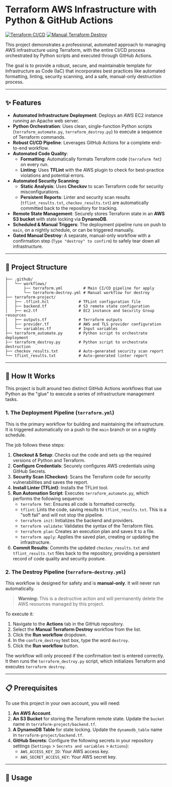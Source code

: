 # Terraform AWS Infrastructure with Python & GitHub Actions

[![Terraform CI/CD](https://github.com/souvroy20/python-devops/actions/workflows/terraform.yml/badge.svg)](https://github.com/souvroy20/python-devops/actions/workflows/terraform.yml)
[![Manual Terraform Destroy](https://github.com/souvroy20/python-devops/actions/workflows/terraform-destroy.yml/badge.svg)](https://github.com/souvroy20/python-devops/actions/workflows/terraform-destroy.yml)

This project demonstrates a professional, automated approach to managing AWS infrastructure using Terraform, with the entire CI/CD process orchestrated by Python scripts and executed through GitHub Actions.

The goal is to provide a robust, secure, and maintainable template for Infrastructure as Code (IaC) that incorporates best practices like automated formatting, linting, security scanning, and a safe, manual-only destruction process.

---

## ✨ Features

- **Automated Infrastructure Deployment**: Deploys an AWS EC2 instance running an Apache web server.
- **Python Orchestration**: Uses clean, single-function Python scripts (`terraform_automate.py`, `terraform_destroy.py`) to execute a sequence of Terraform commands.
- **Robust CI/CD Pipeline**: Leverages GitHub Actions for a complete end-to-end workflow.
- **Automated Code Quality**:
  - **Formatting**: Automatically formats Terraform code (`terraform fmt`) on every run.
  - **Linting**: Uses **TFLint** with the AWS plugin to check for best-practice violations and potential errors.
- **Automated Security Scanning**:
  - **Static Analysis**: Uses **Checkov** to scan Terraform code for security misconfigurations.
  - **Persistent Reports**: Linter and security scan results (`tflint_results.txt`, `checkov_results.txt`) are automatically committed back to the repository for tracking.
- **Remote State Management**: Securely stores Terraform state in an **AWS S3 bucket** with state locking via **DynamoDB**.
- **Scheduled & Manual Triggers**: The deployment pipeline runs on push to `main`, on a nightly schedule, or can be triggered manually.
- **Gated Manual Destroy**: A separate, manual-only workflow with a confirmation step (`Type "destroy" to confirm`) to safely tear down all infrastructure.

---

## 📂 Project Structure

```
├── .github/
│   └── workflows/
│       ├── terraform.yml         # Main CI/CD pipeline for apply
│       └── terraform-destroy.yml # Manual workflow for destroy
├── terraform-project/
│   ├── .tflint.hcl             # TFLint configuration file
│   ├── backend.tf              # S3 remote state configuration
│   ├── ec2.tf                  # EC2 instance and Security Group resources
│   ├── outputs.tf              # Terraform outputs
│   ├── provider.tf             # AWS and TLS provider configuration
│   └── variables.tf            # Input variables
├── terraform_automate.py       # Python script to orchestrate deployment
├── terraform_destroy.py        # Python script to orchestrate destruction
├── checkov_results.txt         # Auto-generated security scan report
└── tflint_results.txt          # Auto-generated linter report
```

---

## 🚀 How It Works

This project is built around two distinct GitHub Actions workflows that use Python as the "glue" to execute a series of infrastructure management tasks.

### 1. The Deployment Pipeline (`terraform.yml`)

This is the primary workflow for building and maintaining the infrastructure. It is triggered automatically on a push to the `main` branch or on a nightly schedule.

The job follows these steps:

1.  **Checkout & Setup**: Checks out the code and sets up the required versions of Python and Terraform.
2.  **Configure Credentials**: Securely configures AWS credentials using GitHub Secrets.
3.  **Security Scan (Checkov)**: Scans the Terraform code for security vulnerabilities and saves the report.
4.  **Install Linter (TFLint)**: Installs the TFLint tool.
5.  **Run Automation Script**: Executes `terraform_automate.py`, which performs the following sequence:
    - `terraform fmt`: Ensures all code is formatted correctly.
    - `tflint`: Lints the code, saving results to `tflint_results.txt`. This is a "soft fail" and will not stop the pipeline.
    - `terraform init`: Initializes the backend and providers.
    - `terraform validate`: Validates the syntax of the Terraform files.
    - `terraform plan`: Creates an execution plan and saves it to a file.
    - `terraform apply`: Applies the saved plan, creating or updating the infrastructure.
6.  **Commit Results**: Commits the updated `checkov_results.txt` and `tflint_results.txt` files back to the repository, providing a persistent record of code quality and security posture.

### 2. The Destroy Pipeline (`terraform-destroy.yml`)

This workflow is designed for safety and is **manual-only**. It will never run automatically.

> **Warning:** This is a destructive action and will permanently delete the AWS resources managed by this project.

To execute it:

1.  Navigate to the **Actions** tab in the GitHub repository.
2.  Select the **Manual Terraform Destroy** workflow from the list.
3.  Click the **Run workflow** dropdown.
4.  In the `confirm_destroy` text box, type the word `destroy`.
5.  Click the **Run workflow** button.

The workflow will only proceed if the confirmation text is entered correctly. It then runs the `terraform_destroy.py` script, which initializes Terraform and executes `terraform destroy`.

---

## 📋 Prerequisites

To use this project in your own account, you will need:

1.  **An AWS Account**.
2.  **An S3 Bucket** for storing the Terraform remote state. Update the `bucket` name in `terraform-project/backend.tf`.
3.  **A DynamoDB Table** for state locking. Update the `dynamodb_table` name in `terraform-project/backend.tf`.
4.  **GitHub Secrets**: Configure the following secrets in your repository settings (`Settings` > `Secrets and variables` > `Actions`):
    - `AWS_ACCESS_KEY_ID`: Your AWS access key.
    - `AWS_SECRET_ACCESS_KEY`: Your AWS secret key.

---

## 📌 Usage
